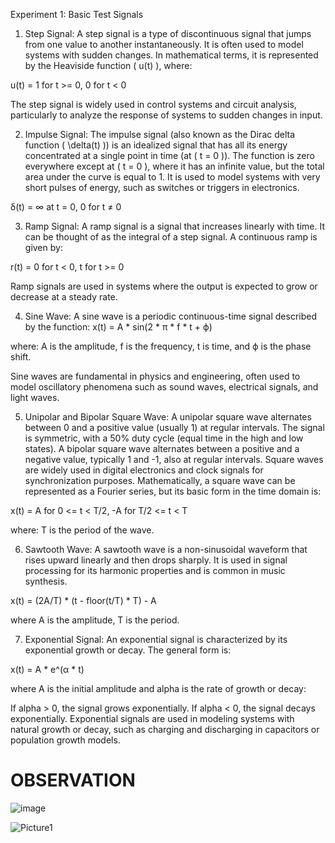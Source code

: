 Experiment 1: Basic Test Signals
1. Step Signal:
A step signal is a type of discontinuous signal that jumps from one value to another instantaneously. It is often used to model systems with sudden changes. In mathematical terms, it is represented by the Heaviside function ( u(t) ), where:

u(t) = 1 for t >= 0, 0 for t < 0

The step signal is widely used in control systems and circuit analysis, particularly to analyze the response of systems to sudden changes in input.

2. Impulse Signal:
The impulse signal (also known as the Dirac delta function ( \delta(t) )) is an idealized signal that has all its energy concentrated at a single point in time (at ( t = 0 )). The function is zero everywhere except at ( t = 0 ), where it has an infinite value, but the total area under the curve is equal to 1. It is used to model systems with very short pulses of energy, such as switches or triggers in electronics.

δ(t) = ∞ at t = 0, 0 for t ≠ 0

3. Ramp Signal:
A ramp signal is a signal that increases linearly with time. It can be thought of as the integral of a step signal. A continuous ramp is given by:

r(t) = 0 for t < 0, t for t >= 0

Ramp signals are used in systems where the output is expected to grow or decrease at a steady rate.

4. Sine Wave:
A sine wave is a periodic continuous-time signal described by the function: x(t) = A * sin(2 * π * f * t + ϕ)

where: A is the amplitude, f is the frequency, t is time, and ϕ is the phase shift.

Sine waves are fundamental in physics and engineering, often used to model oscillatory phenomena such as sound waves, electrical signals, and light waves.

5. Unipolar and Bipolar Square Wave:
A unipolar square wave alternates between 0 and a positive value (usually 1) at regular intervals. The signal is symmetric, with a 50% duty cycle (equal time in the high and low states).
A bipolar square wave alternates between a positive and a negative value, typically 1 and -1, also at regular intervals.
Square waves are widely used in digital electronics and clock signals for synchronization purposes. Mathematically, a square wave can be represented as a Fourier series, but its basic form in the time domain is:

x(t) = A for 0 <= t < T/2, -A for T/2 <= t < T

where: T is the period of the wave.

6. Sawtooth Wave:
A sawtooth wave is a non-sinusoidal waveform that rises upward linearly and then drops sharply. It is used in signal processing for its harmonic properties and is common in music synthesis.

x(t) = (2A/T) * (t - floor(t/T) * T) - A

where A is the amplitude, T is the period.

7. Exponential Signal:
An exponential signal is characterized by its exponential growth or decay. The general form is:

x(t) = A * e^(α * t)

where A is the initial amplitude and alpha is the rate of growth or decay:

If alpha > 0, the signal grows exponentially.
If alpha < 0, the signal decays exponentially.
Exponential signals are used in modeling systems with natural growth or decay, such as charging and discharging in capacitors or population growth models.

# OBSERVATION
![image](https://github.com/user-attachments/assets/bf8ba537-660a-4e82-957e-99c1d82471f7)

![Picture1](https://github.com/user-attachments/assets/924740c0-f160-4ae1-be35-81b857c316f9)
